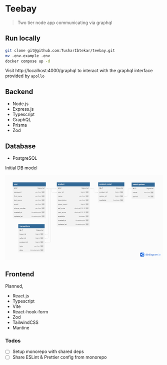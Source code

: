 # Teebay

> Two tier node app communicating via graphql

## Run locally

```bash
git clone git@github.com:TusharIbtekar/teebay.git
mv .env.example .env
docker compose up -d
```

Visit http://localhost:4000/graphql to interact with the graphql interface provided by `apollo`

## Backend

- Node.js
- Express.js
- Typescript
- GraphQL
- Prisma
- Zod

## Database

- PostgreSQL

Initial DB model

![teebay-db](teebay-db.png)

## Frontend

Planned,

- React.js
- Typescript
- Vite
- React-hook-form
- Zod
- TailwindCSS
- Mantine

### Todos

- [ ] Setup monorepo with shared deps
- [ ] Share ESLint & Prettier config from monorepo
